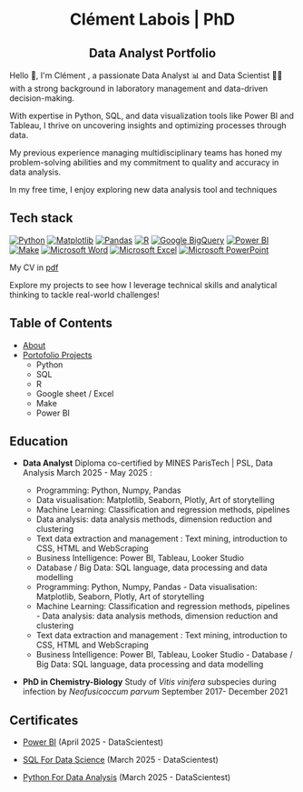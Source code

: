 <h1 align="center"> Clément Labois | PhD </h1>
<h2 align="center"> Data Analyst Portfolio </h3>

Hello 👋, I'm Clément , a passionate Data Analyst 📊 and Data Scientist 🧑‍🔬 with a strong background in laboratory management and data-driven decision-making. 

With expertise in Python, SQL, and data visualization tools like Power BI and Tableau, I thrive on uncovering insights and optimizing processes through data. 

My previous experience managing multidisciplinary teams has honed my problem-solving abilities and my commitment to quality and accuracy in data analysis.

In my free time, I enjoy exploring new data analysis tool and techniques

## Tech stack

[![Python](https://img.shields.io/badge/Python-3776AB?logo=python&logoColor=fff)](#)
[![Matplotlib](https://custom-icon-badges.demolab.com/badge/Matplotlib-71D291?logo=matplotlib&logoColor=fff)](#)
[![Pandas](https://img.shields.io/badge/Pandas-150458?logo=pandas&logoColor=fff)](#)
[![R](https://img.shields.io/badge/R-276DC3?logo=r&logoColor=fff)](#)
[![Google BigQuery](https://img.shields.io/badge/Google_BigQuery-669DF6?logo=google-bigquery&logoColor=fff)](#)
[![Power BI](https://custom-icon-badges.demolab.com/badge/Power%20BI-F1C912?logo=power-bi&logoColor=fff)](#)
[![Make](https://img.shields.io/badge/Make-6D00CC?logo=make&logoColor=fff)](#)
[![Microsoft Word](https://img.shields.io/badge/Microsoft_Word-2B579A?&logo=microsoft-word&logoColor=white)](#)
[![Microsoft Excel](https://img.shields.io/badge/Microsoft_Excel-217346?e&logo=microsoft-excel&logoColor=white)](#)
[![Microsoft PowerPoint](https://img.shields.io/badge/Microsoft_PowerPoint-B7472A?&logo=microsoftpowerpoint&logoColor=white)](#)



My CV in [pdf](https://github.com/Anubix069/Data-Analysis/main/CV_Clement_Eng.pdf)

Explore my projects to see how I leverage technical skills and analytical thinking to tackle real-world challenges!

## Table of Contents
- [About](https://github.com/Anubix069/Data-Analysis/blob/main/README.md#about)
- [Portofolio Projects](https://github.com/Anubix069/Data-Analysis/blob/main/README.md#portofolio-projects)
  - Python
  - SQL
  - R
  - Google sheet / Excel
  - Make
  - Power BI

## Education
- **Data Analyst** Diploma co-certified by MINES ParisTech | PSL, Data Analysis March 2025 - May 2025 :
  - Programming: Python, Numpy, Pandas
  - Data visualisation: Matplotlib, Seaborn, Plotly, Art of storytelling
  - Machine Learning: Classification and regression methods, pipelines
  - Data analysis: data analysis methods, dimension reduction and clustering
  - Text data extraction and management : Text mining, introduction to CSS, HTML and WebScraping
  - Business Intelligence: Power BI, Tableau, Looker Studio
  - Database / Big Data: SQL language, data processing and data modelling
  - Programming: Python, Numpy, Pandas - Data visualisation: Matplotlib, Seaborn, Plotly, Art of storytelling
  - Machine Learning: Classification and regression methods, pipelines - Data analysis: data analysis methods, dimension reduction and clustering
  - Text data extraction and management : Text mining, introduction to CSS, HTML and WebScraping
  - Business Intelligence: Power BI, Tableau, Looker Studio - Database / Big Data: SQL language, data processing and data modelling

- **PhD in Chemistry-Biology** Study of <i>Vitis vinifera </i> subspecies during infection by <i>Neofusicoccum parvum </i> September 2017- December 2021

## Certificates
- [Power BI](https://files.datascientest.com/certification/36e4d499-49c4-4fbb-939e-dafa71eb0d47.pdf) (April 2025 - DataScientest)

- [SQL For Data Science](https://files.datascientest.com/certification/3a9f003e-1294-4182-8c86-adb115a6c99d.pdf) (March 2025 - DataScientest)

- [Python For Data Analysis](https://files.datascientest.com/certification/42b3489c-ca53-44d5-85e2-e40edc0e19a5.pdf) (March 2025 - DataScientest)
